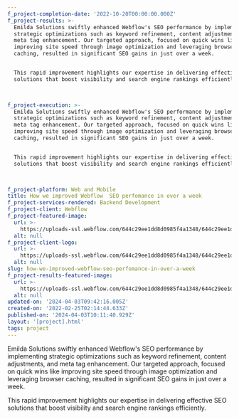 ```yaml
---
f_project-completion-date: '2022-10-20T00:00:00.000Z'
f_project-results: >-
  Emilda Solutions swiftly enhanced Webflow's SEO performance by implementing
  strategic optimizations such as keyword refinement, content adjustments, and
  meta tag enhancement. Our targeted approach, focused on quick wins like
  improving site speed through image optimization and leveraging browser
  caching, resulted in significant SEO gains in just over a week.


  This rapid improvement highlights our expertise in delivering effective SEO
  solutions that boost visibility and search engine rankings efficiently.


  ‍
f_project-execution: >-
  Emilda Solutions swiftly enhanced Webflow's SEO performance by implementing
  strategic optimizations such as keyword refinement, content adjustments, and
  meta tag enhancement. Our targeted approach, focused on quick wins like
  improving site speed through image optimization and leveraging browser
  caching, resulted in significant SEO gains in just over a week.


  This rapid improvement highlights our expertise in delivering effective SEO
  solutions that boost visibility and search engine rankings efficiently.


  ‍
f_project-platform: Web and Mobile
title: How we improved Webflow  SEO perfomance in over a week
f_project-services-rendered: Backend Development
f_project-client: Webflow
f_project-featured-image:
  url: >-
    https://uploads-ssl.webflow.com/644c29ee1dd8d0985f4a1348/644c29ee1dd8d02c9c4a14d0_image-project-dev-webflow-template.png
  alt: null
f_project-client-logo:
  url: >-
    https://uploads-ssl.webflow.com/644c29ee1dd8d0985f4a1348/644c29ee1dd8d0ac794a1359_logo-3-projects-dev-template.svg
  alt: null
slug: how-we-improved-webflow-seo-perfomance-in-over-a-week
f_project-results-featured-image:
  url: >-
    https://uploads-ssl.webflow.com/644c29ee1dd8d0985f4a1348/644c29ee1dd8d078404a14d1_image-results-project-dev-webflow-template.png
  alt: null
updated-on: '2024-04-03T09:42:16.005Z'
created-on: '2022-02-25T02:14:44.633Z'
published-on: '2024-04-03T10:11:40.929Z'
layout: '[project].html'
tags: project
---
```


Emilda Solutions swiftly enhanced Webflow's SEO performance by implementing strategic optimizations such as keyword refinement, content adjustments, and meta tag enhancement. Our targeted approach, focused on quick wins like improving site speed through image optimization and leveraging browser caching, resulted in significant SEO gains in just over a week.

This rapid improvement highlights our expertise in delivering effective SEO solutions that boost visibility and search engine rankings efficiently.

‍
